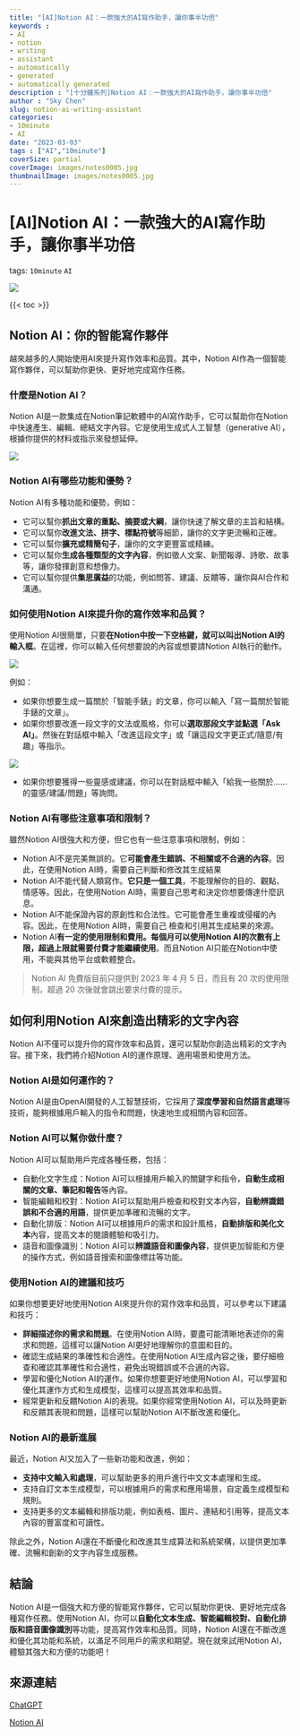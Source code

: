 ```yaml
---
title: "[AI]Notion AI：一款強大的AI寫作助手，讓你事半功倍"
keywords :
- AI
- notion
- writing
- assistant
- automatically
- generated
- automatically generated
description : "[十分鐘系列]Notion AI：一款強大的AI寫作助手，讓你事半功倍"
author : "Sky Chen"
slug: notion-ai-writing-assistant
categories:
- 10minute
- AI
date: "2023-03-03"
tags : ["AI","10minute"]
coverSize: partial
coverImage: images/notes0005.jpg
thumbnailImage: images/notes0005.jpg
---
```

<!--more-->

# [AI]Notion AI：一款強大的AI寫作助手，讓你事半功倍
tags: `10minute` `AI` 

![]( /images/20230303001.png)

{{< toc >}}

## Notion AI：你的智能寫作夥伴

越來越多的人開始使用AI來提升寫作效率和品質。其中，Notion AI作為一個智能寫作夥伴，可以幫助你更快、更好地完成寫作任務。

### 什麼是Notion AI？

Notion AI是一款集成在Notion筆記軟體中的AI寫作助手，它可以幫助你在Notion中快速產生、編輯、總結文字內容。它是使用生成式人工智慧（generative AI），根據你提供的材料或指示來發想延伸。

![]( /images/20230303002.png)

### Notion AI有哪些功能和優勢？

Notion AI有多種功能和優勢，例如：

- 它可以幫你**抓出文章的重點、摘要或大綱**，讓你快速了解文章的主旨和結構。
- 它可以幫你**改進文法、拼字、標點符號**等細節，讓你的文字更流暢和正確。
- 它可以幫你**擴充或精簡句子**，讓你的文字更豐富或精練。
- 它可以幫你**生成各種類型的文字內容**，例如徵人文案、新聞報導、詩歌、故事等，讓你發揮創意和想像力。
- 它可以幫你提供**集思廣益**的功能，例如問答、建議、反饋等，讓你與AI合作和溝通。

### 如何使用Notion AI來提升你的寫作效率和品質？

使用Notion AI很簡單，只要**在Notion中按一下空格鍵，就可以叫出Notion AI的輸入框**。在這裡，你可以輸入任何想要說的內容或想要請Notion AI執行的動作。

![]( /images/20230306001.png)

例如：

- 如果你想要生成一篇關於「智能手錶」的文章，你可以輸入「寫一篇關於智能手錶的文章」。
- 如果你想要改進一段文字的文法或風格，你可以**選取那段文字並點選「Ask AI」**。然後在對話框中輸入「改進這段文字」或「讓這段文字更正式/隨意/有趣」等指示。

![]( /images/20230306002.png)

- 如果你想要獲得一些靈感或建議，你可以在對話框中輸入「給我一些關於…… 的靈感/建議/問題」等詢問。

### Notion AI有哪些注意事項和限制？

雖然Notion AI很強大和方便，但它也有一些注意事項和限制，例如：

- Notion AI不是完美無誤的。它**可能會產生錯誤、不相關或不合適的內容**。因此，在使用Notion AI時，需要自己判斷和修改其生成結果
- Notion AI不能代替人類寫作。**它只是一個工具**，不能理解你的目的、觀點、情感等。因此，在使用Notion AI時，需要自己思考和決定你想要傳達什麼訊息。
- Notion AI不能保證內容的原創性和合法性。它可能會產生重複或侵權的內容。因此，在使用Notion AI時，需要自己 檢查和引用其生成結果的來源。
- Notion AI**有一定的使用限制和費用。每個月可以使用Notion AI的次數有上限，超過上限就需要付費才能繼續使用**。而且Notion AI只能在Notion中使用，不能與其他平台或軟體整合。
>Notion AI 免費版目前只提供到 2023 年 4 月 5 日，而且有 20 次的使用限制，超過 20 次後就會跳出要求付費的提示。

## 如何利用Notion AI來創造出精彩的文字內容

Notion AI不僅可以提升你的寫作效率和品質，還可以幫助你創造出精彩的文字內容。接下來，我們將介紹Notion AI的運作原理、適用場景和使用方法。

### Notion AI是如何運作的？

Notion AI是由OpenAI開發的人工智慧技術，它採用了**深度學習和自然語言處理**等技術，能夠根據用戶輸入的指令和問題，快速地生成相關內容和回答。

### Notion AI可以幫你做什麼？

Notion AI可以幫助用戶完成各種任務，包括：

- 自動化文字生成：Notion AI可以根據用戶輸入的關鍵字和指令，**自動生成相關的文章、筆記和報告**等內容。
- 智能編輯和校對：Notion AI可以幫助用戶檢查和校對文本內容，**自動辨識錯誤和不合適的用語**，提供更加準確和流暢的文字。
- 自動化排版：Notion AI可以根據用戶的需求和設計風格，**自動排版和美化文本**內容，提高文本的閱讀體驗和吸引力。
- 語音和圖像識別：Notion AI可以**辨識語音和圖像內容**，提供更加智能和方便的操作方式，例如語音搜索和圖像標註等功能。

### 使用Notion AI的建議和技巧

如果你想要更好地使用Notion AI來提升你的寫作效率和品質，可以參考以下建議和技巧：

- **詳細描述你的需求和問題**。在使用Notion AI時，要盡可能清晰地表述你的需求和問題，這樣可以讓Notion AI更好地理解你的意圖和目的。
- 確認生成結果的準確性和合適性。在使用Notion AI生成內容之後，要仔細檢查和確認其準確性和合適性，避免出現錯誤或不合適的內容。
- 學習和優化Notion AI的運作。如果你想要更好地使用Notion AI，可以學習和優化其運作方式和生成模型，這樣可以提高其效率和品質。
- 經常更新和反饋Notion AI的表現。如果你經常使用Notion AI，可以及時更新和反饋其表現和問題，這樣可以幫助Notion AI不斷改進和優化。

### Notion AI的最新進展

最近，Notion AI又加入了一些新功能和改進，例如：

- **支持中文輸入和處理**，可以幫助更多的用戶進行中文文本處理和生成。
- 支持自訂文本生成模型，可以根據用戶的需求和應用場景，自定義生成模型和規則。
- 支持更多的文本編輯和排版功能，例如表格、圖片、連結和引用等，提高文本內容的豐富度和可讀性。

除此之外，Notion AI還在不斷優化和改進其生成算法和系統架構，以提供更加準確、流暢和創新的文字內容生成服務。

## 結論

Notion AI是一個強大和方便的智能寫作夥伴，它可以幫助你更快、更好地完成各種寫作任務。使用Notion AI，你可以**自動化文本生成、智能編輯校對、自動化排版和語音圖像識別**等功能，提高寫作效率和品質。同時，Notion AI還在不斷改進和優化其功能和系統，以滿足不同用戶的需求和期望。現在就來試用Notion AI，體驗其強大和方便的功能吧！

## 來源連結

[ChatGPT](https://openai.com/blog/chatgpt/)

[Notion AI](https://www.notion.so/product/ai)